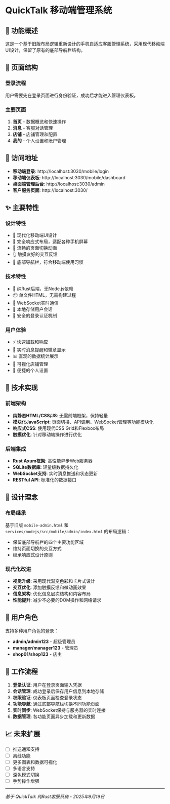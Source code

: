 # QuickTalk 移动端管理系统

## 📱 功能概述

这是一个基于旧版布局逻辑重新设计的手机自适应客服管理系统，采用现代移动端UI设计，保留了原有的底部导航栏结构。

## 🎯 页面结构

### 登录流程
用户需要先在登录页面进行身份验证，成功后才能进入管理仪表板。

### 主要页面
1. **首页** - 数据概览和快速操作
2. **消息** - 客服对话管理  
3. **店铺** - 店铺管理和配置
4. **我的** - 个人设置和账户管理

## 🚀 访问地址

- **移动端登录**: http://localhost:3030/mobile/login
- **移动端仪表板**: http://localhost:3030/mobile/dashboard
- **桌面端管理后台**: http://localhost:3030/admin
- **客户服务页面**: http://localhost:3030/

## ✨ 主要特性

### 设计特性
- 🎨 现代化移动端UI设计
- 📱 完全响应式布局，适配各种手机屏幕
- 🔄 流畅的页面切换动画
- 👆 触摸友好的交互反馈
- 🎯 底部导航栏，符合移动端使用习惯

### 技术特性
- 🦀 纯Rust后端，无Node.js依赖
- 📦 单文件HTML，无需构建过程
- 🔌 WebSocket实时通信
- 💾 本地存储用户会话
- 🔐 安全的登录认证机制

### 用户体验
- ⚡ 快速加载和响应
- 🔔 实时消息提醒和徽章显示
- 📊 直观的数据统计展示
- 🏪 可视化店铺管理
- 👤 便捷的个人设置

## 🔧 技术实现

### 前端架构
- **纯静态HTML/CSS/JS**: 无需前端框架，保持轻量
- **模块化JavaScript**: 页面切换、API调用、WebSocket管理等功能模块化
- **响应式CSS**: 使用现代CSS Grid和Flexbox布局
- **触摸优化**: 针对移动端操作进行优化

### 后端集成
- **Rust Axum框架**: 高性能异步Web服务器
- **SQLite数据库**: 轻量级数据持久化
- **WebSocket支持**: 实时消息推送和状态更新
- **RESTful API**: 标准化的数据接口

## 🎨 设计理念

### 布局继承
基于旧版 `mobile-admin.html` 和 `services/nodejs/src/mobile/admin/index.html` 的布局逻辑：
- 保留底部导航栏的四个主要功能区域
- 维持页面切换的交互方式
- 继承响应式设计原则

### 现代化改进
- **视觉升级**: 采用现代渐变色彩和卡片式设计
- **交互优化**: 添加触摸反馈和微动画效果
- **信息架构**: 优化信息层次结构和内容布局
- **性能提升**: 减少不必要的DOM操作和网络请求

## 👥 用户角色

支持多种用户角色的登录：
- **admin/admin123** - 超级管理员
- **manager/manager123** - 管理员  
- **shop01/shop123** - 店主

## 🔄 工作流程

1. **登录认证**: 用户在登录页面输入凭据
2. **会话管理**: 成功登录后保存用户信息到本地存储
3. **权限验证**: 仪表板页面检查登录状态
4. **功能导航**: 通过底部导航栏切换不同功能页面
5. **实时同步**: WebSocket保持与服务器的实时连接
6. **数据管理**: 各功能页面异步加载和更新数据

## 📈 未来扩展

- [ ] 推送通知支持
- [ ] 离线功能
- [ ] 更多图表和数据可视化
- [ ] 多语言支持
- [ ] 深色模式切换
- [ ] 手势操作增强

---

*基于 QuickTalk 纯Rust客服系统 - 2025年9月19日*